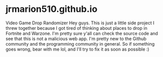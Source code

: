 # jrmarion510.github.io
Video Game Drop Randomizer
Hey guys. This is just a little side project I threw together because I got tired of thinking about places to drop in Fortnite and Warzone. I'm pretty sure y'all can check the source code and see that this is not a malicious web app. I'm pretty new to the Github community and the programming community in general. So if something goes wrong, bear with me lol, and I'll try to fix it as soon as possible :)
